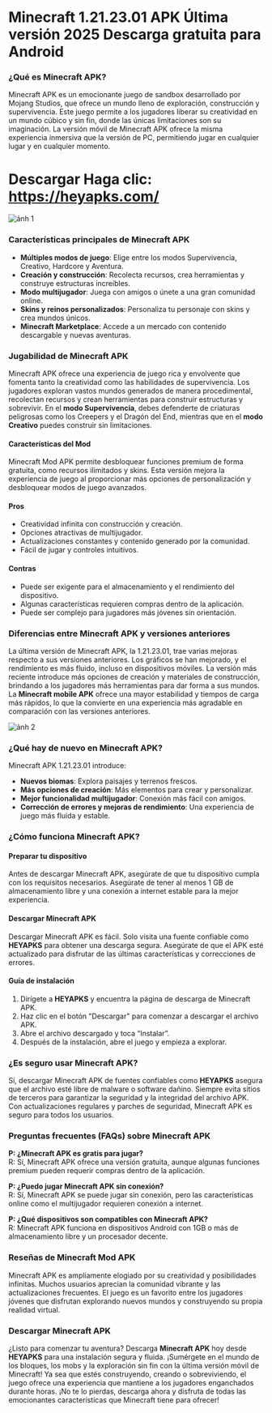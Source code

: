 # Minecraft 1.21.23.01 APK Última versión 2025 Descarga gratuita para Android

### ¿Qué es Minecraft APK?

Minecraft APK es un emocionante juego de sandbox desarrollado por Mojang Studios, que ofrece un mundo lleno de exploración, construcción y supervivencia. Este juego permite a los jugadores liberar su creatividad en un mundo cúbico y sin fin, donde las únicas limitaciones son su imaginación. La versión móvil de Minecraft APK ofrece la misma experiencia inmersiva que la versión de PC, permitiendo jugar en cualquier lugar y en cualquier momento.

# Descargar Haga clic: https://heyapks.com/
![ảnh 1](https://github.com/user-attachments/assets/73b677cf-6a77-4180-8903-350cd504adf4)

### Características principales de Minecraft APK

- **Múltiples modos de juego**: Elige entre los modos Supervivencia, Creativo, Hardcore y Aventura.
- **Creación y construcción**: Recolecta recursos, crea herramientas y construye estructuras increíbles.
- **Modo multijugador**: Juega con amigos o únete a una gran comunidad online.
- **Skins y reinos personalizados**: Personaliza tu personaje con skins y crea mundos únicos.
- **Minecraft Marketplace**: Accede a un mercado con contenido descargable y nuevas aventuras.

### Jugabilidad de Minecraft APK

Minecraft APK ofrece una experiencia de juego rica y envolvente que fomenta tanto la creatividad como las habilidades de supervivencia. Los jugadores exploran vastos mundos generados de manera procedimental, recolectan recursos y crean herramientas para construir estructuras y sobrevivir. En el **modo Supervivencia**, debes defenderte de criaturas peligrosas como los Creepers y el Dragón del End, mientras que en el **modo Creativo** puedes construir sin limitaciones.

#### Características del Mod
Minecraft Mod APK permite desbloquear funciones premium de forma gratuita, como recursos ilimitados y skins. Esta versión mejora la experiencia de juego al proporcionar más opciones de personalización y desbloquear modos de juego avanzados.

#### Pros
- Creatividad infinita con construcción y creación.
- Opciones atractivas de multijugador.
- Actualizaciones constantes y contenido generado por la comunidad.
- Fácil de jugar y controles intuitivos.

#### Contras
- Puede ser exigente para el almacenamiento y el rendimiento del dispositivo.
- Algunas características requieren compras dentro de la aplicación.
- Puede ser complejo para jugadores más jóvenes sin orientación.

### Diferencias entre Minecraft APK y versiones anteriores

La última versión de Minecraft APK, la 1.21.23.01, trae varias mejoras respecto a sus versiones anteriores. Los gráficos se han mejorado, y el rendimiento es más fluido, incluso en dispositivos móviles. La versión más reciente introduce más opciones de creación y materiales de construcción, brindando a los jugadores más herramientas para dar forma a sus mundos. La **Minecraft mobile APK** ofrece una mayor estabilidad y tiempos de carga más rápidos, lo que la convierte en una experiencia más agradable en comparación con las versiones anteriores.

![ảnh 2](https://github.com/user-attachments/assets/05babfeb-475f-4668-8911-3c347e8f5f2d)

### ¿Qué hay de nuevo en Minecraft APK?

Minecraft APK 1.21.23.01 introduce:
- **Nuevos biomas**: Explora paisajes y terrenos frescos.
- **Más opciones de creación**: Más elementos para crear y personalizar.
- **Mejor funcionalidad multijugador**: Conexión más fácil con amigos.
- **Corrección de errores y mejoras de rendimiento**: Una experiencia de juego más fluida y estable.

### ¿Cómo funciona Minecraft APK?

#### Preparar tu dispositivo
Antes de descargar Minecraft APK, asegúrate de que tu dispositivo cumpla con los requisitos necesarios. Asegúrate de tener al menos 1 GB de almacenamiento libre y una conexión a internet estable para la mejor experiencia.

#### Descargar Minecraft APK
Descargar Minecraft APK es fácil. Solo visita una fuente confiable como **HEYAPKS** para obtener una descarga segura. Asegúrate de que el APK esté actualizado para disfrutar de las últimas características y correcciones de errores.

#### Guía de instalación
1. Dirígete a **HEYAPKS** y encuentra la página de descarga de Minecraft APK.
2. Haz clic en el botón "Descargar" para comenzar a descargar el archivo APK.
3. Abre el archivo descargado y toca “Instalar”.
4. Después de la instalación, abre el juego y empieza a explorar.

### ¿Es seguro usar Minecraft APK?

Sí, descargar Minecraft APK de fuentes confiables como **HEYAPKS** asegura que el archivo esté libre de malware o software dañino. Siempre evita sitios de terceros para garantizar la seguridad y la integridad del archivo APK. Con actualizaciones regulares y parches de seguridad, Minecraft APK es seguro para todos los usuarios.

### Preguntas frecuentes (FAQs) sobre Minecraft APK

**P: ¿Minecraft APK es gratis para jugar?**  
R: Sí, Minecraft APK ofrece una versión gratuita, aunque algunas funciones premium pueden requerir compras dentro de la aplicación.

**P: ¿Puedo jugar Minecraft APK sin conexión?**  
R: Sí, Minecraft APK se puede jugar sin conexión, pero las características online como el multijugador requieren conexión a internet.

**P: ¿Qué dispositivos son compatibles con Minecraft APK?**  
R: Minecraft APK funciona en dispositivos Android con 1GB o más de almacenamiento libre y un procesador decente.

### Reseñas de Minecraft Mod APK

Minecraft APK es ampliamente elogiado por su creatividad y posibilidades infinitas. Muchos usuarios aprecian la comunidad vibrante y las actualizaciones frecuentes. El juego es un favorito entre los jugadores jóvenes que disfrutan explorando nuevos mundos y construyendo su propia realidad virtual.

### Descargar Minecraft APK

¿Listo para comenzar tu aventura? Descarga **Minecraft APK** hoy desde **HEYAPKS** para una instalación segura y fluida. ¡Sumérgete en el mundo de los bloques, los mobs y la exploración sin fin con la última versión móvil de Minecraft! Ya sea que estés construyendo, creando o sobreviviendo, el juego ofrece una experiencia que mantiene a los jugadores enganchados durante horas. ¡No te lo pierdas, descarga ahora y disfruta de todas las emocionantes características que Minecraft tiene para ofrecer!
